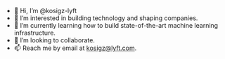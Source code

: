 - 👋 Hi, I’m @kosigz-lyft
- 👀 I’m interested in building technology and shaping companies.
- 🌱 I’m currently learning how to build state-of-the-art machine learning infrastructure.
- 💞️ I’m looking to collaborate.
- 📫 Reach me by email at kosigz@lyft.com.

<!---
kosigz-lyft/kosigz-lyft is a ✨ special ✨ repository because its `README.md` (this file) appears on your GitHub profile.
You can click the Preview link to take a look at your changes.
--->
